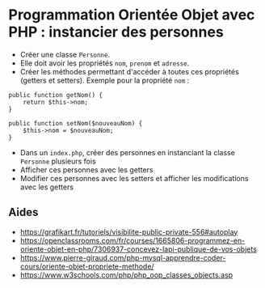# Programmation Orientée Objet avec PHP : instancier des personnes

- Créer une classe `Personne`. 
- Elle doit avoir les propriétés `nom`, `prenom` et `adresse`.
- Créer les méthodes permettant d'accéder à toutes ces propriétés (getters et setters). Exemple pour la propriété `nom` :
```
public function getNom() {
    return $this->nom;
}

public function setNom($nouveauNom) {
    $this->nom = $nouveauNom;
}
```
- Dans un `index.php`, créer des personnes en instanciant la classe `Personne` plusieurs fois
- Afficher ces personnes avec les getters
- Modifier ces personnes avec les setters et afficher les modifications avec les getters

## Aides 

- https://grafikart.fr/tutoriels/visibilite-public-private-556#autoplay
- https://openclassrooms.com/fr/courses/1665806-programmez-en-oriente-objet-en-php/7306937-concevez-lapi-publique-de-vos-objets
- https://www.pierre-giraud.com/php-mysql-apprendre-coder-cours/oriente-objet-propriete-methode/
- https://www.w3schools.com/php/php_oop_classes_objects.asp